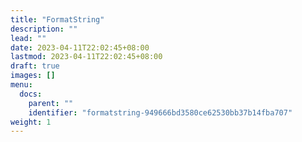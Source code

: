 ```yaml
---
title: "FormatString"
description: ""
lead: ""
date: 2023-04-11T22:02:45+08:00
lastmod: 2023-04-11T22:02:45+08:00
draft: true
images: []
menu:
  docs:
    parent: ""
    identifier: "formatstring-949666bd3580ce62530bb37b14fba707"
weight: 1
---
```

